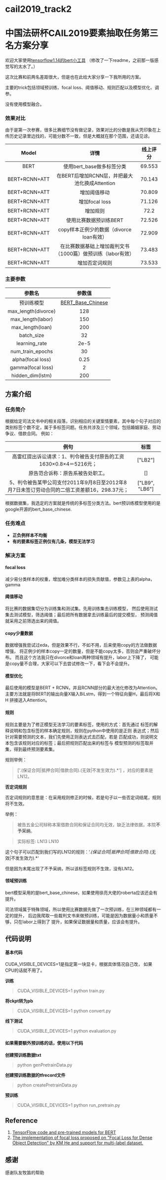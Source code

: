 # cail2019_track2
中国法研杯CAIL2019要素抽取任务第三名方案分享
====
欢迎大家使用[tensorflow1.14的bert小工具](https://github.com/huanghuidmml/textToy)
（修改了一下readme，之前那一版感觉写的太水了。）

这次比赛和前两名差距很大，但是也在此给大家分享一下我所用的方案。

主要的trick包括领域预训练、focal loss、阈值移动、规则匹配以及模型优化、调参。

没有使用模型融合。

###  **效果对比**

由于是第一次参赛，很多比赛细节没有做记录，效果对比的分数是我从凭印象在上传历史记录里边找的，可能分数不一致，但是大概就在那个范围，还请见谅。

| Model | 详情 | 线上评分 |
| :------: | :------: | :------: |
| BERT | 使用bert_base做多标签分类 | 69.553 |
| BERT+RCNN+ATT | 在BERT后增加RCNN层，并把最大池化换成Attention | 70.143 |
| BERT+RCNN+ATT | 增加阈值移动 | 70.809 |
| BERT+RCNN+ATT | 增加focal loss | 71.126 |
| BERT+RCNN+ATT | 增加规则 | 72.2 |
| BERT+RCNN+ATT | 使用比赛数据预训练BERT | 72.526 |
| BERT+RCNN+ATT | copy样本正例少的数据（divorce loan有效） | 72.909 |
| BERT+RCNN+ATT | 在比赛数据基础上增加裁判文书（1000篇）做预训练（labor有效） | 73.483 |
| BERT+RCNN+ATT | 增加否定词规则 | 73.533 |

### **主要参数**

| 参数名 | 参数值 |
| :------: | :------: |
| 预训练模型 | [BERT_Base_Chinese](https://storage.googleapis.com/bert_models/2018_11_03/chinese_L-12_H-768_A-12.zip) |
| max_length(divorce) | 128 |
| max_length(labor) | 150 |
| max_length(loan) | 200 |
| batch_size | 32 |
| learning_rate | 2e-5 |
| num_train_epochs | 30 |
| alpha(focal loss) | 0.25 |
| gamma(focal loss) | 2 |
| hidden_dim(lstm) | 200 |

**方案介绍**
------
### **任务简介**
根据给定司法文书中的相关段落，识别相应的关键案情要素，其中每个句子对应的类别标签个数不定，属于多标签问题。任务共涉及三个领域，包括婚姻家庭、劳动争议、借款合同。
例如：

| 例句 | 标签 |
| :------: | :------: |
| 高雷红提出诉讼请求：1、判令被告支付原告的工资1630×0.8×4＝5216元； | ["LB2"] |
| 原告范合诉称：原告系被告处职工。 | [] |
| 5、判令被告某甲公司支付2011年9月8日至2012年8月7日未签订劳动合同的二倍工资差额16，298.37元； | ["LB9", "LB6"] |

根据数据集，我选定的方案就是传统的多标签分类方法。bert预训练模型使用的是google开源的bert_base_chinese.

### **任务难点**

* **正负例样本不均衡**
* **有的要素标签正例仅有几条，模型无法学习**

### **解决方案**

#### **focal loss**
减少易分类样本的权重，增加难分类样本的损失贡献值，参数见上表的alpha，gamma

#### **阈值移动**
将比赛的数据集切分为训练集和测试集。先用训练集去训练模型，
然后使用测试集去测试模型，筛选阈值；最后把所有数据拿去训练最后的提交模型，
预测阈值就采用之前筛选出来的阈值。

#### **copy少量数据**
数据增强我尝试过eda，但是效果不行，不如不用，后来使用copy的方法做数据增强，
将正例少的样本copy一定的数量，但是不能copy太多，否则会严重破坏分布。
而且这个方法我只在divorce和loan两种领域有提升，labor上下降了，
可能是copy量不合理，大家可以下去尝试修改一下，看下会不会提升。

#### **模型优化**
最后使用的模型是BERT + RCNN，并且RCNN部分的最大池化修改为Attention。
主要方法就是将BERT的输出向量X输入BiLstm，得到一个特征向量H，最后将X和H
拼接送入Attention。

#### **规则**
规则主要是为了修正模型无法学习的要素标签，使用的方式：首先通过
标签的解释说明和包含标签的样本确定规则，规则在python中使用的是正则
表达式；然后针对需要预测的文本，我们先使用正则表达式去匹配，若是
匹配成功，则说明文本包含该规则对应的标签；最后把规则匹配出来的标签与
模型预测的标签取并集，得到最终预测要素集。

规则举例：
> ['.(保证合同|抵押合同|借款合同).(无效|不发生效力).*']
   ，对应的要素是LN12。
 
**否定词规则**

否定词规则的意思是：在采用规则修正的时候，若是句子以一些否定词结尾，规则将不生效。

举例：

> 被告五金公司辩称本案借款合同和保证合同均无效，缺乏法律依据，本院**不予采纳**。

> 实际标签: LN13 LN10

这个句子可以匹配到我们写的LN12的规则：‘.*(保证合同|抵押合同|借款合同).*(无效|不发生效力).*‘

但是因为末尾出现了不予采纳，所以该标签规则不生效，没有LN12。

#### **领域预训练**

bert模型采用的是bert_base_chinese，如果使用徐亮大佬的roberta应该还会有提升。

司法领域属于特殊领域，所以使用比赛数据先做了一次预训练，在三种领域都有一定的提升，
后边我爬取一些裁判文书来做预训练，可能是因为数据量小和质量不够，只在labor上得到了
提升，如果保证数据量和质量，应该会有提升。

**代码说明**
-------

#### **基本代码**
CUDA_VISIBLE_DEVICES=1是指定第一块显卡，根据具体情况自己改，
如果CPU的话就不用了。

**训练**

> CUDA_VISIBLE_DEVICES=1 python train.py

**将ckpt转为pb**

> CUDA_VISIBLE_DEVICES=1 python convert.py

**线下测试**

> CUDA_VISIBLE_DEVICES=1 python evaluation.py

#### **如果需要额外预训练的话，使用以下代码**

**创建预训练数据txt**

> python genPretrainData.py

**创建预训练数据的tfrecord文件**

> python createPretrainData.py

**预训练**

> CUDA_VISIBLE_DEVICES=1 python run_pretrain.py

**Reference**
-----
1. [TensorFlow code and pre-trained models for BERT](https://github.com/google-research/bert)
2. [The implementation of focal loss proposed on "Focal Loss for Dense Object Detection" by KM He and support for multi-label dataset.](https://github.com/ailias/Focal-Loss-implement-on-Tensorflow)

**感谢**
-----
感谢队友牧笛的帮助
